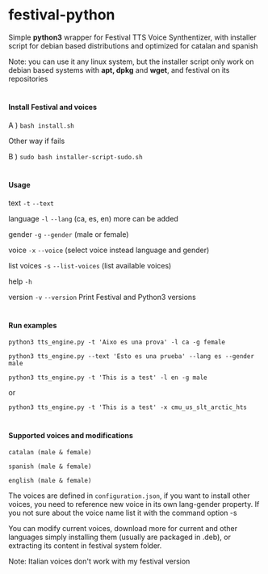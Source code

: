 # festival-python
Simple **python3** wrapper for Festival TTS Voice Synthentizer, 
with installer script for debian based distributions and optimized for catalan and spanish

Note: you can use it any linux system, 
but the installer script only work on debian based systems with **apt, dpkg** and **wget**, 
and festival on its repositories
#
#### Install Festival and voices
A ) `bash install.sh`

Other way if fails

B ) `sudo bash installer-script-sudo.sh` 


#
#### Usage
text `-t` `--text`

language `-l` `--lang`  (ca, es, en) more can be added

gender `-g` `--gender`  (male or female)

voice `-x` `--voice`  (select voice instead language and gender)

list voices `-s` `--list-voices`  (list available voices)

help `-h`

version `-v`  `--version` Print Festival and Python3 versions
#
#### Run examples
`python3 tts_engine.py -t 'Aixo es una prova' -l ca -g female`

`python3 tts_engine.py --text 'Esto es una prueba' --lang es --gender male`

`python3 tts_engine.py -t 'This is a test' -l en -g male`

or

`python3 tts_engine.py -t 'This is a test' -x cmu_us_slt_arctic_hts`
#
#### Supported voices and modifications
`catalan (male & female)` 

`spanish (male & female)`

`english (male & female)`

The voices are defined in `configuration.json`,
if you want to install other voices, 
you need to reference new voice in its own lang-gender property.
If you not sure about the voice name list it with the command  option -s

You can modify current voices, 
download more for current and other languages
simply installing them (usually are packaged in .deb),
or extracting its content in festival system folder.

Note: Italian voices don't work with my festival version